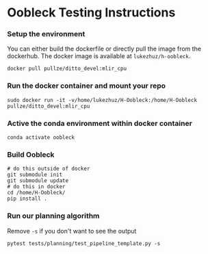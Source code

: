 # Oobleck Testing Instructions

### Setup the environment
You can either build the dockerfile or directly pull the image from the dockerhub. The docker image is available at `lukezhuz/h-oobleck`.
```
docker pull pullze/ditto_devel:mlir_cpu
```

### Run the docker container and mount your repo
```
sudo docker run -it -v/home/lukezhuz/H-Oobleck:/home/H-Oobleck pullze/ditto_devel:mlir_cpu
```

### Active the conda environment within docker container
```
conda activate oobleck
```

### Build Oobleck
```
# do this outside of docker
git submodule init
git submodule update
# do this in docker
cd /home/H-Oobleck/
pip install .
```

### Run our planning algorithm
Remove `-s` if you don't want to see the output
```
pytest tests/planning/test_pipeline_template.py -s
```
